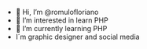 - 👋 Hi, I’m @romulofloriano
- 👀 I’m interested in learn PHP
- 🌱 I’m currently learning PHP
- I´m graphic designer and social media

